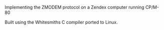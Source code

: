 Implementing the ZMODEM protocol on a Zendex computer running CP/M-80

Built using the Whitesmiths C compiler ported to Linux.
